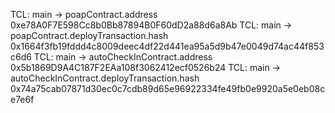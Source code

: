 TCL: main -> poapContract.address 0xe78A0F7E598Cc8b0Bb87894B0F60dD2a88d6a8Ab
TCL: main -> poapContract.deployTransaction.hash 0x1664f3fb19fddd4c8009deec4df22d441ea95a5d9b47e0049d74ac44f853c6d6
TCL: main -> autoCheckInContract.address 0x5b1869D9A4C187F2EAa108f3062412ecf0526b24
TCL: main -> autoCheckInContract.deployTransaction.hash 0x74a75cab07871d30ec0c7cdb89d65e96922334fe49fb0e9920a5e0eb08ce7e6f
